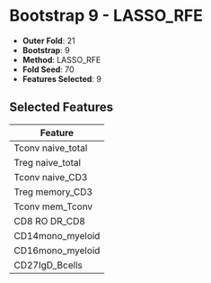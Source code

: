 # Bootstrap 9 - LASSO_RFE

- **Outer Fold**: 21
- **Bootstrap**: 9
- **Method**: LASSO_RFE
- **Fold Seed**: 70
- **Features Selected**: 9

## Selected Features

| Feature |
|---------|
| Tconv naive_total |
| Treg naive_total |
| Tconv naive_CD3 |
| Treg memory_CD3 |
| Tconv mem_Tconv |
| CD8 RO DR_CD8 |
| CD14mono_myeloid |
| CD16mono_myeloid |
| CD27IgD_Bcells |
